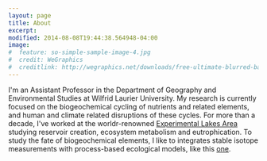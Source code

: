 ```yaml
---
layout: page
title: About
excerpt: 
modified: 2014-08-08T19:44:38.564948-04:00
image:
#  feature: so-simple-sample-image-4.jpg
#  credit: WeGraphics
#  creditlink: http://wegraphics.net/downloads/free-ultimate-blurred-background-pack/
---
```


I'm an Assistant Professor in the Department of Geography and Environmental Studies at Wilfrid Laurier University. My research is currently focused on the biogeochemical cycling of nutrients and related elements, and human and climate related disruptions of these cycles. For more than a decade, I've worked at the worldr-renowned [Experimental Lakes Area](http://www.iisd.org/ela/) studying reservoir creation, ecosystem metabolism and eutrophication. To study the fate of biogeochemical elements, I like to integrates stable isotope measurements with process-based ecological models, like this [one](https://scholar.google.ca/citations?view_op=view_citation&hl=en&user=4FQ_rQsAAAAJ&citation_for_view=4FQ_rQsAAAAJ:u5HHmVD_uO8C).
